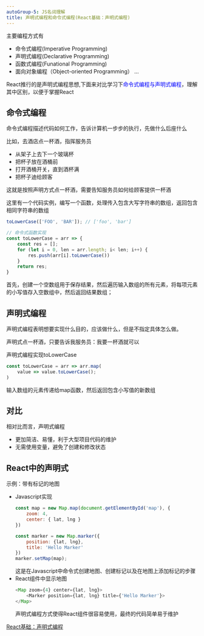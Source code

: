 ```yaml
---
autoGroup-5: JS名词理解
title: 声明式编程和命令式编程(React基础：声明式编程)
---
```

主要编程方式有
- 命令式编程(Imperative Programming)
- 声明式编程(Declarative Programming)
- 函数式编程(Funational Programming)
- 面向对象编程（Object-oriented Programming）
...

React推行的是声明式编程思想,下面来对比学习下<span style="color:blue">命令式编程与声明式编程</span>，理解其中区别，以便于掌握React

## 命令式编程
命令式编程描述代码如何工作，告诉计算机一步步的执行，先做什么后座什么

比如，去酒店点一杯酒，指挥服务员
- 从架子上去下一个玻璃杯
- 把杯子放在酒桶前
- 打开酒桶开关，直到酒杯满
- 把杯子迪给顾客

这就是按照声明方式点一杯酒，需要告知服务员如何给顾客提供一杯酒

这里有一个代码实例，编写一个函数，处理传入包含大写字符串的数组，返回包含相同字符串的数组

```javascript
toLowerCase(['FOO', 'BAR']); // ['foo', 'bar']

// 命令式函数实现
const toLowerCase = arr => {
    const res = [];
    for (let i = 0, len = arr.length; i< len; i++) {
        res.push(arr[i].toLowerCase())
    }
    return res;
}
```
首先，创建一个空数组用于保存结果，然后遍历输入数组的所有元素，将每项元素的小写值存入空数组中，然后返回结果数组；

## 声明式编程
声明式编程表明想要实现什么目的，应该做什么，但是不指定具体怎么做。

声明式点一杯酒，只要告诉我服务员：我要一杯酒就可以

声明式编程实现toLowerCase
```javascript
const toLowerCase = arr => arr.map(
    value => value.toLowerCase();
)
```
输入数组的元素传递给map函数，然后返回包含小写值的新数组

## 对比
相对比而言，声明式编程
- 更加简洁、易懂，利于大型项目代码的维护
- 无需使用变量，避免了创建和修改状态

## React中的声明式
示例：带有标记的地图
- Javascript实现
    ```javascript
    const map = new Map.map(document.getElementById('map'), {
        zoom: 4, 
        center: { lat, lng }
    })

    const marker = new Map.marker({
        position: {lat, lng},
        title: 'Hello Marker'
    })
    marker.setMap(map);
    ```
    这是在Javascript中命令式创建地图、创建标记以及在地图上添加标记的步骤
- React组件中显示地图
    ```javascript
    <Map zoom={4} center={lat, lng}>
        <Marker position={lat, lng} title={'Hello Marker'}>
    </Map>
    ```
    声明式编程方式使得React组件很容易使用，最终的代码简单易于维护


[React基础：声明式编程](https://segmentfault.com/a/1190000015924762)